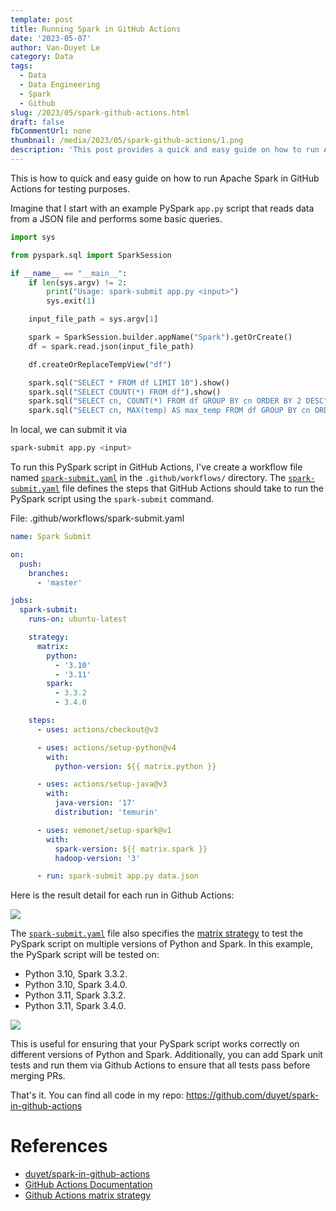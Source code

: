 ```yaml
---
template: post
title: Running Spark in GitHub Actions
date: '2023-05-07'
author: Van-Duyet Le
category: Data
tags:
  - Data
  - Data Engineering
  - Spark
  - Github
slug: /2023/05/spark-github-actions.html
draft: false
fbCommentUrl: none
thumbnail: /media/2023/05/spark-github-actions/1.png
description: 'This post provides a quick and easy guide on how to run Apache Spark in GitHub Actions for testing purposes'
---
```


This is how to quick and easy guide on how to run Apache Spark in GitHub Actions for testing purposes.

Imagine that I start with an example PySpark `app.py` script that reads data from a JSON file and performs some basic queries.

```python
import sys

from pyspark.sql import SparkSession

if __name__ == "__main__":
    if len(sys.argv) != 2:
        print("Usage: spark-submit app.py <input>")
        sys.exit(1)

    input_file_path = sys.argv[1]

    spark = SparkSession.builder.appName("Spark").getOrCreate()
    df = spark.read.json(input_file_path)

    df.createOrReplaceTempView("df")

    spark.sql("SELECT * FROM df LIMIT 10").show()
    spark.sql("SELECT COUNT(*) FROM df").show()
    spark.sql("SELECT cn, COUNT(*) FROM df GROUP BY cn ORDER BY 2 DESC").show()
    spark.sql("SELECT cn, MAX(temp) AS max_temp FROM df GROUP BY cn ORDER BY 2 DESC").show()
```

In local, we can submit it via

```bash
spark-submit app.py <input>
```

To run this PySpark script in GitHub Actions,
I've create a workflow file named [`spark-submit.yaml`]
in the `.github/workflows/` directory. The [`spark-submit.yaml`] file defines the steps that
GitHub Actions should take to run the PySpark script using the `spark-submit` command.

File: .github/workflows/spark-submit.yaml

```yaml
name: Spark Submit

on:
  push:
    branches:
      - 'master'

jobs:
  spark-submit:
    runs-on: ubuntu-latest

    strategy:
      matrix:
        python:
          - '3.10'
          - '3.11'
        spark:
          - 3.3.2
          - 3.4.0

    steps:
      - uses: actions/checkout@v3

      - uses: actions/setup-python@v4
        with:
          python-version: ${{ matrix.python }}

      - uses: actions/setup-java@v3
        with:
          java-version: '17'
          distribution: 'temurin'

      - uses: vemonet/setup-spark@v1
        with:
          spark-version: ${{ matrix.spark }}
          hadoop-version: '3'

      - run: spark-submit app.py data.json
```

Here is the result detail for each run in Github Actions:

![](/media/2023/05/spark-github-actions/2.png)

The [`spark-submit.yaml`] file also specifies the [matrix strategy] to test the PySpark script on multiple versions of Python and Spark. In this example, the PySpark script will be tested on:

- Python 3.10, Spark 3.3.2.
- Python 3.10, Spark 3.4.0.
- Python 3.11, Spark 3.3.2.
- Python 3.11, Spark 3.4.0.

![](/media/2023/05/spark-github-actions/1.png)

This is useful for ensuring that your PySpark script works correctly on different versions of Python and Spark. 
Additionally, you can add Spark unit tests and run them via Github Actions to ensure that all tests pass before merging PRs.

That's it. You can find all code in my repo: <https://github.com/duyet/spark-in-github-actions>

# References

- [duyet/spark-in-github-actions](https://github.com/duyet/spark-in-github-actions)
- [GitHub Actions Documentation](https://docs.github.com/en/actions)
- [Github Actions matrix strategy](https://docs.github.com/en/actions/using-jobs/using-a-matrix-for-your-jobs)

[matrix strategy]: https://docs.github.com/en/actions/using-jobs/using-a-matrix-for-your-jobs
[`spark-submit.yaml`]: https://github.com/duyet/spark-in-github-actions/blob/master/.github/workflows/spark-submit.yaml

